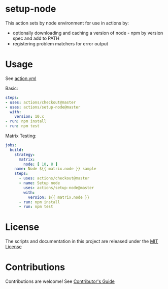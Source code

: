 # setup-node

This action sets by node environment for use in actions by:

- optionally downloading and caching a version of node - npm by version spec and add to PATH
- registering problem matchers for error output 

# Usage

See [action.yml](action.yml)

Basic:
```yaml
steps:
- uses: actions/checkout@master
- uses: actions/setup-node@master
  with:
    version: 10.x 
- run: npm install
- run: npm test
```

Matrix Testing:
```yaml
jobs:
  build:
    strategy:
      matrix:
        node: [ 10, 8 ]
    name: Node ${{ matrix.node }} sample
    steps:
      - uses: actions/checkout@master
      - name: Setup node
        uses: actions/setup-node@master
        with:
          version: ${{ matrix.node }}
      - run: npm install
      - run: npm test
```

# License

The scripts and documentation in this project are released under the [MIT License](LICENSE)

# Contributions

Contributions are welcome!  See [Contributor's Guide](docs/contributors.md)
